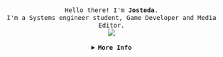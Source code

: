 <p align="center">
  <br>
  <samp>
    Hello there! I'm <b>Josteda</b>.
    <br>I'm a Systems engineer student, Game Developer and Media Editor.<br>

</samp>

  <img src="https://cdn.domestika.org/c_fill,dpr_auto,f_auto,q_auto,w_820/v1586415738/content-items/004/129/325/personaje_Correr_2-original.gif?1586415738" width="200"/>

</p>


<details align="center">

<summary> <b> <samp> More Info </samp></b></summary>
<samp>
 <b><h2 style="color: #fc6203">S O C I A L  N E T W O R K S &nbsp; L I T !</h2> </b>

<img src="https://66.media.tumblr.com/4f6e8d2395f3b913a67613ba6101d568/tumblr_mpvv1jre3q1rfjowdo1_500.gif" width="200"/>

<p align="center">
  <a rel="nofollow noopener noreferrer" target="_blank" href="https://www.linkedin.com/in/johan-d-4103a5121/">
  <img src="https://raw.githubusercontent.com/TanZng/TanZng/master/assets/linkedin.png" width="30px" alt="LinkedIn"></a>
  &nbsp; 
  &nbsp;
  <a rel="nofollow noopener noreferrer" target="_blank" href="https://twitter.com/josteda99">
  <img src="https://raw.githubusercontent.com/TanZng/TanZng/master/assets/twitter.png" width="30px" alt="Twitter"></a>
  &nbsp; 
  &nbsp;
  <a rel="nofollow noopener noreferrer" target="_blank" href="https://www.youtube.com/channel/UCau8zPcEctvGTFzJ-qf8pwg">
  <img src="https://raw.githubusercontent.com/TanZng/TanZng/master/assets/youtube.png" width="30px" alt="YouTube"></a>
  &nbsp;
  &nbsp;
  <!-- <a rel="nofollow noopener noreferrer" target="_blank" href="https://tanx.dev/estus-flask">
  <img src="https://raw.githubusercontent.com/TanZng/TanZng/master/assets/estus_flask.png" width="23px" alt="Secret"></a> -->
</p> 


</samp>

